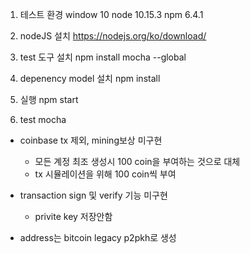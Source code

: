 1. 테스트 환경
    window 10
    node 10.15.3
    npm 6.4.1

2. nodeJS 설치
    https://nodejs.org/ko/download/

3. test 도구 설치
    npm install mocha --global

4. depenency model 설치
    npm install

5. 실행
    npm start

6. test
    mocha



- coinbase tx 제외, mining보상 미구현
    - 모든 계정 최조 생성시 100 coin을 부여하는 것으로 대체
    - tx 시뮬레이션을 위해 100 coin씩 부여

- transaction sign 및 verify 기능 미구현
    - privite key 저장안함
    
- address는 bitcoin legacy p2pkh로 생성
